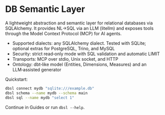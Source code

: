 # DB Semantic Layer

A lightweight abstraction and semantic layer for relational databases via SQLAlchemy. It provides NL→SQL via an LLM (litellm) and exposes tools through the Model Context Protocol (MCP) for AI agents.

- Supported dialects: any SQLAlchemy dialect. Tested with SQLite; optional extras for PostgreSQL, Trino, and MySQL
- Security: strict read‑only mode with SQL validation and automatic LIMIT
- Transports: MCP over stdio, Unix socket, and HTTP
- Ontology: dbt‑like model (Entities, Dimensions, Measures) and an LLM‑assisted generator

Quickstart:

```bash
dbsl connect mydb "sqlite:///example.db"
dbsl schema --name mydb --schema main
dbsl sql --name mydb "select 1"
```

Continue in Guides or run `dbsl --help`.
